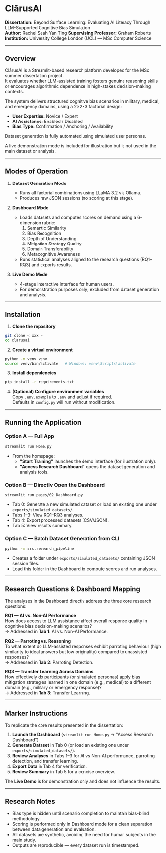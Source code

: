 # ClārusAI

**Dissertation:** 
Beyond Surface Learning: Evaluating AI Literacy Through LLM-Supported Cognitive Bias Simulation  
**Author:** 
Rachel Seah Yan Ting
**Supervising Professor:** 
Graham Roberts
**Institution:** 
University College London (UCL) — MSc Computer Science  

---

## Overview

ClārusAI is a Streamlit-based research platform developed for the MSc summer dissertation project.  
It evaluates whether LLM-assisted training fosters genuine reasoning skills or encourages algorithmic dependence in high-stakes decision-making contexts.

The system delivers structured cognitive bias scenarios in military, medical, and emergency domains, using a 2×2×3 factorial design:

- **User Expertise:** Novice / Expert  
- **AI Assistance:** Enabled / Disabled  
- **Bias Type:** Confirmation / Anchoring / Availability  

Dataset generation is fully automated using simulated user personas.  

A live demonstration mode is included for illustration but is not used in the main dataset or analysis.

---

## Modes of Operation

1. **Dataset Generation Mode**  
   - Runs all factorial combinations using LLaMA 3.2 via Ollama.  
   - Produces raw JSON sessions (no scoring at this stage).  

2. **Dashboard Mode**  
   - Loads datasets and computes scores on demand using a 6-dimension rubric:  
     1. Semantic Similarity  
     2. Bias Recognition  
     3. Depth of Understanding  
     4. Mitigation Strategy Quality  
     5. Domain Transferability  
     6. Metacognitive Awareness  
   - Runs statistical analyses aligned to the research questions (RQ1–RQ3) and exports results.  

3. **Live Demo Mode**  
   - 4-stage interactive interface for human users.  
   - For demonstration purposes only; excluded from dataset generation and analysis.

---

## Installation

1. **Clone the repository**
```bash
git clone < xxx >
cd clarusai
```

2. **Create a virtual environment**
```bash
python -m venv venv
source venv/bin/activate   # Windows: venv\Scripts\activate
```

3. **Install dependencies**
```bash
pip install -r requirements.txt
```

4. **(Optional) Configure environment variables**  
   Copy `.env.example` to `.env` and adjust if required.  
   Defaults in `config.py` will run without modification.

---

## Running the Application

### Option A — Full App
```bash
streamlit run Home.py
```
- From the homepage:
  - **"Start Training"** launches the demo interface (for illustration only).  
  - **"Access Research Dashboard"** opens the dataset generation and analysis tools.

### Option B — Directly Open the Dashboard
```bash
streamlit run pages/02_Dashboard.py
```
- Tab 0: Generate a new simulated dataset or load an existing one under `exports/simulated_datasets/`.  
- Tabs 1–3: View RQ1–RQ3 analyses.  
- Tab 4: Export processed datasets (CSV/JSON).  
- Tab 5: View results summary.

### Option C — Batch Dataset Generation from CLI
```bash
python -m src.research_pipeline
```
- Creates a folder under `exports/simulated_datasets/` containing JSON session files.
- Load this folder in the Dashboard to compute scores and run analyses.

---

## Research Questions & Dashboard Mapping

The analyses in the Dashboard directly address the three core research questions:

**RQ1 — AI vs. Non-AI Performance**  
How does access to LLM assistance affect overall response quality in cognitive bias decision-making scenarios?  
→ Addressed in **Tab 1**: AI vs. Non-AI Performance.

**RQ2 — Parroting vs. Reasoning**  
To what extent do LLM-assisted responses exhibit parroting behaviour (high similarity to ideal answers but low originality) compared to unassisted responses?  
→ Addressed in **Tab 2**: Parroting Detection.

**RQ3 — Transfer Learning Across Domains**  
How effectively do participants (or simulated personas) apply bias mitigation strategies learned in one domain (e.g., medical) to a different domain (e.g., military or emergency response)?  
→ Addressed in **Tab 3**: Transfer Learning.

---

## Marker Instructions

To replicate the core results presented in the dissertation:

1. **Launch the Dashboard** (`streamlit run Home.py` → "Access Research Dashboard")  
2. **Generate Dataset** in Tab 0 (or load an existing one under `exports/simulated_datasets/`).  
3. **Review Analyses** in Tabs 1–3 for AI vs Non-AI performance, parroting detection, and transfer learning.  
4. **Export Data** in Tab 4 for verification.  
5. **Review Summary** in Tab 5 for a concise overview.  

The **Live Demo** is for demonstration only and does not influence the results.

---

## Research Notes

- Bias type is hidden until scenario completion to maintain bias-blind methodology.  
- Scoring is performed only in Dashboard mode for a clean separation between data generation and evaluation.  
- All datasets are synthetic, avoiding the need for human subjects in the main study.  
- Outputs are reproducible — every dataset run is timestamped.